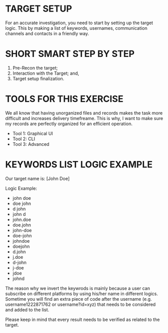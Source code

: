 # TARGET SETUP
For an accurate investigation, you need to start by setting up the target logic.
This by making a list of keywords, usernames, communication channels and contacts in a friendly way.

# SHORT SMART STEP BY STEP

1. Pre-Recon the target;
2. Interaction with the Target; and,
3. Target setup finalization.

# TOOLS FOR THIS EXERCISE
We all know that having unorganized files and records makes the task more difficult and increases delivery timefreame. This is why, I want to make sure my records are perfectly organized for an efficient operation.

* Tool 1: Graphical UI
* Tool 2: CLI
* Tool 3: Advanced

# KEYWORDS LIST LOGIC EXAMPLE

Our target name is: [John Doe]

Logic Example: 

* john doe
* doe john
* d john
* john d
* john.doe 
* doe.john 
* john-doe 
* doe-john 
* johndoe 
* doejohn
* d.john
* j.doe
* d-john
* j-doe
* jdoe
* johnd

The reason why we invert the keywrods is mainly because a user can subscribe on different platforms by using his/her name in different logics. Sometime you will find an extra piece of code after the username (e.g. username1222871762 or username?id=xyz) that needs to be considered and added to the list.

Please keep in mind that every result needs to be verified as related to the target.
